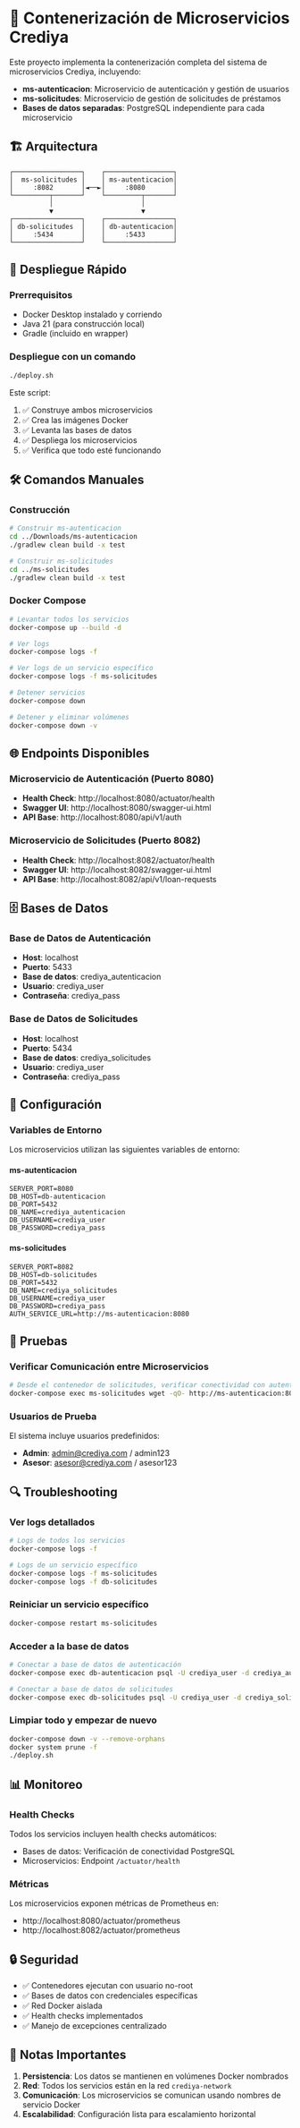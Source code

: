 # 🐳 Contenerización de Microservicios Crediya

Este proyecto implementa la contenerización completa del sistema de microservicios Crediya, incluyendo:

- **ms-autenticacion**: Microservicio de autenticación y gestión de usuarios
- **ms-solicitudes**: Microservicio de gestión de solicitudes de préstamos
- **Bases de datos separadas**: PostgreSQL independiente para cada microservicio

## 🏗️ Arquitectura

```
┌─────────────────┐    ┌─────────────────┐
│  ms-solicitudes │    │ ms-autenticacion│
│     :8082       │◄──►│     :8080       │
└─────────┬───────┘    └─────────┬───────┘
          │                      │
          ▼                      ▼
┌─────────────────┐    ┌─────────────────┐
│ db-solicitudes  │    │ db-autenticacion│
│     :5434       │    │     :5433       │
└─────────────────┘    └─────────────────┘
```

## 🚀 Despliegue Rápido

### Prerrequisitos
- Docker Desktop instalado y corriendo
- Java 21 (para construcción local)
- Gradle (incluido en wrapper)

### Despliegue con un comando
```bash
./deploy.sh
```

Este script:
1. ✅ Construye ambos microservicios
2. ✅ Crea las imágenes Docker
3. ✅ Levanta las bases de datos
4. ✅ Despliega los microservicios
5. ✅ Verifica que todo esté funcionando

## 🛠️ Comandos Manuales

### Construcción
```bash
# Construir ms-autenticacion
cd ../Downloads/ms-autenticacion
./gradlew clean build -x test

# Construir ms-solicitudes
cd ../ms-solicitudes
./gradlew clean build -x test
```

### Docker Compose
```bash
# Levantar todos los servicios
docker-compose up --build -d

# Ver logs
docker-compose logs -f

# Ver logs de un servicio específico
docker-compose logs -f ms-solicitudes

# Detener servicios
docker-compose down

# Detener y eliminar volúmenes
docker-compose down -v
```

## 🌐 Endpoints Disponibles

### Microservicio de Autenticación (Puerto 8080)
- **Health Check**: http://localhost:8080/actuator/health
- **Swagger UI**: http://localhost:8080/swagger-ui.html
- **API Base**: http://localhost:8080/api/v1/auth

### Microservicio de Solicitudes (Puerto 8082)
- **Health Check**: http://localhost:8082/actuator/health
- **Swagger UI**: http://localhost:8082/swagger-ui.html
- **API Base**: http://localhost:8082/api/v1/loan-requests

## 🗄️ Bases de Datos

### Base de Datos de Autenticación
- **Host**: localhost
- **Puerto**: 5433
- **Base de datos**: crediya_autenticacion
- **Usuario**: crediya_user
- **Contraseña**: crediya_pass

### Base de Datos de Solicitudes
- **Host**: localhost
- **Puerto**: 5434
- **Base de datos**: crediya_solicitudes
- **Usuario**: crediya_user
- **Contraseña**: crediya_pass

## 🔧 Configuración

### Variables de Entorno

Los microservicios utilizan las siguientes variables de entorno:

#### ms-autenticacion
```env
SERVER_PORT=8080
DB_HOST=db-autenticacion
DB_PORT=5432
DB_NAME=crediya_autenticacion
DB_USERNAME=crediya_user
DB_PASSWORD=crediya_pass
```

#### ms-solicitudes
```env
SERVER_PORT=8082
DB_HOST=db-solicitudes
DB_PORT=5432
DB_NAME=crediya_solicitudes
DB_USERNAME=crediya_user
DB_PASSWORD=crediya_pass
AUTH_SERVICE_URL=http://ms-autenticacion:8080
```

## 🧪 Pruebas

### Verificar Comunicación entre Microservicios
```bash
# Desde el contenedor de solicitudes, verificar conectividad con autenticación
docker-compose exec ms-solicitudes wget -qO- http://ms-autenticacion:8080/actuator/health
```

### Usuarios de Prueba
El sistema incluye usuarios predefinidos:

- **Admin**: admin@crediya.com / admin123
- **Asesor**: asesor@crediya.com / asesor123

## 🔍 Troubleshooting

### Ver logs detallados
```bash
# Logs de todos los servicios
docker-compose logs -f

# Logs de un servicio específico
docker-compose logs -f ms-solicitudes
docker-compose logs -f db-solicitudes
```

### Reiniciar un servicio específico
```bash
docker-compose restart ms-solicitudes
```

### Acceder a la base de datos
```bash
# Conectar a base de datos de autenticación
docker-compose exec db-autenticacion psql -U crediya_user -d crediya_autenticacion

# Conectar a base de datos de solicitudes
docker-compose exec db-solicitudes psql -U crediya_user -d crediya_solicitudes
```

### Limpiar todo y empezar de nuevo
```bash
docker-compose down -v --remove-orphans
docker system prune -f
./deploy.sh
```

## 📊 Monitoreo

### Health Checks
Todos los servicios incluyen health checks automáticos:
- Bases de datos: Verificación de conectividad PostgreSQL
- Microservicios: Endpoint `/actuator/health`

### Métricas
Los microservicios exponen métricas de Prometheus en:
- http://localhost:8080/actuator/prometheus
- http://localhost:8082/actuator/prometheus

## 🔒 Seguridad

- ✅ Contenedores ejecutan con usuario no-root
- ✅ Bases de datos con credenciales específicas
- ✅ Red Docker aislada
- ✅ Health checks implementados
- ✅ Manejo de excepciones centralizado

## 📝 Notas Importantes

1. **Persistencia**: Los datos se mantienen en volúmenes Docker nombrados
2. **Red**: Todos los servicios están en la red `crediya-network`
3. **Comunicación**: Los microservicios se comunican usando nombres de servicio Docker
4. **Escalabilidad**: Configuración lista para escalamiento horizontal